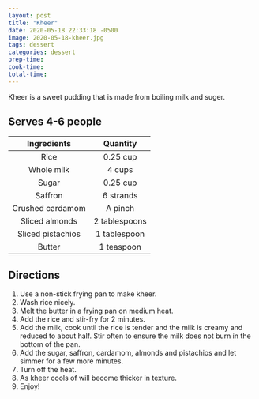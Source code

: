 ```yaml
---
layout: post
title: "Kheer"
date: 2020-05-18 22:33:18 -0500
image: 2020-05-18-kheer.jpg
tags: dessert
categories: dessert
prep-time:
cook-time:
total-time:
---
```


Kheer is a sweet pudding that is made from boiling milk and suger.

## Serves 4-6 people

|    Ingredients    |    Quantity   |
|:-----------------:|:-------------:|
|        Rice       |    0.25 cup   |
|     Whole milk    |     4 cups    |
|       Sugar       |    0.25 cup   |
|      Saffron      |   6 strands   |
|  Crushed cardamom |    A pinch    |
|   Sliced almonds  | 2 tablespoons |
| Sliced pistachios |  1 tablespoon |
|       Butter      |   1 teaspoon  |

## Directions

1.	Use a non-stick frying pan to make kheer.
2.	Wash rice nicely.
3.	Melt the butter in a frying pan on medium heat.
4.	Add the rice and stir-fry for 2 minutes.
5.	Add the milk, cook until the rice is tender and the milk is creamy and reduced to about half. Stir often to ensure the milk does not burn in the bottom of the pan.
6.	Add the sugar, saffron, cardamom, almonds and pistachios and let simmer for a few more minutes.
7.	Turn off the heat.
8.	As kheer cools of will become thicker in texture.
9.	Enjoy!
